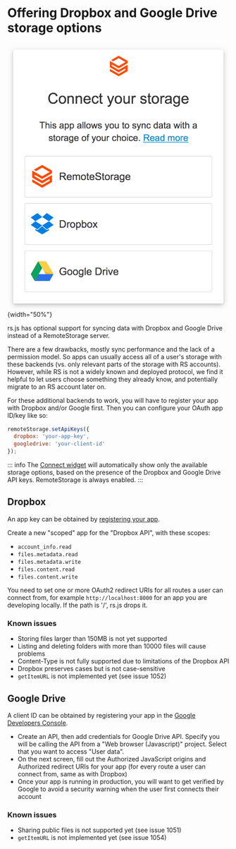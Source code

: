 # Offering Dropbox and Google Drive storage options

![Screenshot of the connect-widget choose-backend screen](_images/screenshot-widget-choose.png){width="50%"}

rs.js has optional support for syncing data with Dropbox and Google
Drive instead of a RemoteStorage server.

There are a few drawbacks, mostly sync performance and the lack of a
permission model. So apps can usually access all of a user's storage
with these backends (vs. only relevant parts of the storage with RS
accounts). However, while RS is not a widely known and deployed
protocol, we find it helpful to let users choose something they already
know, and potentially migrate to an RS account later on.

For these additional backends to work, you will have to register your
app with Dropbox and/or Google first. Then you can configure your OAuth
app ID/key like so:

```js
remoteStorage.setApiKeys({
  dropbox: 'your-app-key',
  googledrive: 'your-client-id'
});
```

::: info
The [Connect widget](getting-started/connect-widget) will automatically show
only the available storage options, based on the presence of the Dropbox and
Google Drive API keys. RemoteStorage is always enabled.
:::

## Dropbox

An app key can be obtained by [registering your
app](https://www.dropbox.com/developers/apps).

Create a new "scoped" app for the "Dropbox API", with these scopes:

- `account_info.read`
- `files.metadata.read`
- `files.metadata.write`
- `files.content.read`
- `files.content.write`

You need to set one or more OAuth2 redirect URIs for all routes a user can
connect from, for example `http://localhost:8000` for an app you are developing
locally. If the path is '/', rs.js drops it.

### Known issues

- Storing files larger than 150MB is not yet supported
- Listing and deleting folders with more than 10000 files will cause
  problems
- Content-Type is not fully supported due to limitations of the
  Dropbox API
- Dropbox preserves cases but is not case-sensitive
- `getItemURL` is not implemented yet (see issue 1052)

## Google Drive

A client ID can be obtained by registering your app in the [Google Developers
Console](https://console.developers.google.com/flows/enableapi?apiid=drive).

- Create an API, then add credentials for Google Drive API. Specify
  you will be calling the API from a "Web browser (Javascript)"
  project. Select that you want to access "User data".
- On the next screen, fill out the Authorized JavaScript origins and
  Authorized redirect URIs for your app (for every route a user can
  connect from, same as with Dropbox)
- Once your app is running in production, you will want to get
  verified by Google to avoid a security warning when the user first
  connects their account

### Known issues

- Sharing public files is not supported yet (see issue 1051)
- `getItemURL` is not implemented yet (see issue 1054)
